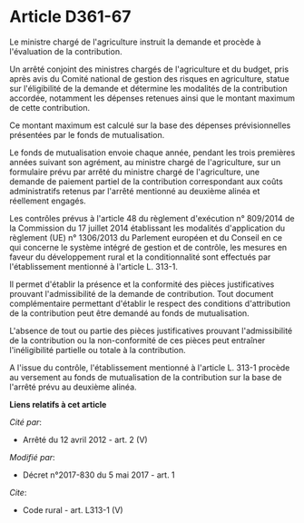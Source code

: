 # Article D361-67

Le ministre chargé de l'agriculture instruit la demande et procède à l'évaluation de la contribution. 

Un arrêté conjoint des ministres chargés de l'agriculture et du budget, pris après avis du Comité national de gestion des
risques en agriculture, statue sur l'éligibilité de la demande et détermine les modalités de la contribution accordée,
notamment les dépenses retenues ainsi que le montant maximum de cette contribution. 

Ce montant maximum est calculé sur la base des dépenses prévisionnelles présentées par le fonds de mutualisation. 

Le fonds de mutualisation envoie chaque année, pendant les trois premières années suivant son agrément, au ministre chargé de
l'agriculture, sur un formulaire prévu par arrêté du ministre chargé de l'agriculture, une demande de paiement partiel de la
contribution correspondant aux coûts administratifs retenus par l'arrêté mentionné au deuxième alinéa et réellement engagés. 

Les contrôles prévus à l'article 48 du règlement d'exécution n° 809/2014 de la Commission du 17 juillet 2014 établissant les
modalités d'application du règlement (UE) n° 1306/2013 du Parlement européen et du Conseil en ce qui concerne le système
intégré de gestion et de contrôle, les mesures en faveur du développement rural et la conditionnalité sont effectués par
l'établissement mentionné à l'article L. 313-1. 

Il permet d'établir la présence et la conformité des pièces justificatives prouvant l'admissibilité de la demande de
contribution. Tout document complémentaire permettant d'établir le respect des conditions d'attribution de la contribution
peut être demandé au fonds de mutualisation. 

L'absence de tout ou partie des pièces justificatives prouvant l'admissibilité de la contribution ou la non-conformité de ces
pièces peut entraîner l'inéligibilité partielle ou totale à la contribution. 

A l'issue du contrôle, l'établissement mentionné à l'article L. 313-1 procède au versement au fonds de mutualisation de la
contribution sur la base de l'arrêté prévu au deuxième alinéa.

**Liens relatifs à cet article**

_Cité par_:

  - Arrêté du 12 avril 2012 - art. 2 (V)

_Modifié par_:

  - Décret n°2017-830 du 5 mai 2017 - art. 1

_Cite_:

  - Code rural - art. L313-1 (V)
